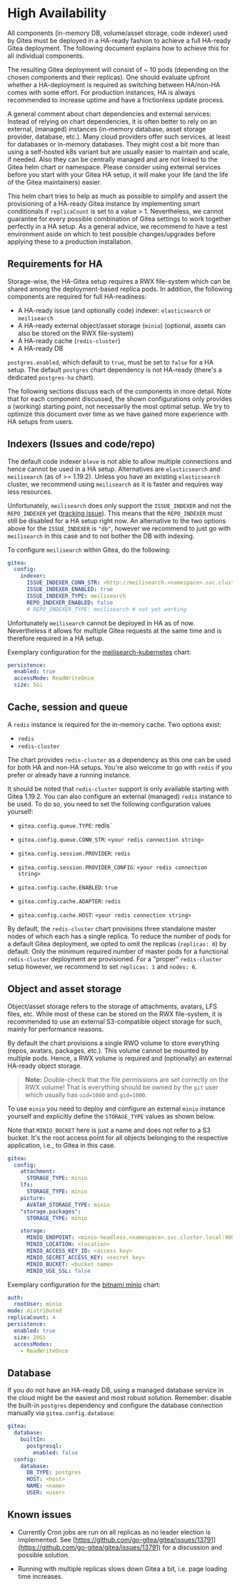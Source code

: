 # High Availability

All components (in-memory DB, volume/asset storage, code indexer) used by Gitea must be deployed in a HA-ready fashion to achieve a full HA-ready Gitea deployment.
The following document explains how to achieve this for all individual components.

The resulting Gitea deployment will consist of ~ 10 pods (depending on the chosen components and their replicas).
One should evaluate upfront whether a HA-deployment is required as switching between HA/non-HA comes with some effort.
For production instances, HA is always recommended to increase uptime and have a frictionless update process.

A general comment about chart dependencies and external services:
Instead of relying on chart dependencies, it is often better to rely on an external, (managed) instances (in-memory database, asset storage provider, database, etc.).
Many cloud providers offer such services, at least for databases or in-memory databases.
They might cost a bit more than using a self-hosted k8s variant but are usually easier to maintain and scale, if needed.
Also they can be centrally managed and are not linked to the Gitea helm chart or namespace.
Please consider using external services before you start with your Gitea HA setup, it will make your life (and the life of the Gitea maintainers) easier.

This helm chart tries to help as much as possible to simplify and assert the provisioning of a HA-ready Gitea instance by implementing smart conditionals if `replicaCount` is set to a value > 1.
Nevertheless, we cannot guarantee for every possible combination of Gitea settings to work together perfectly in a HA setup.
As a general advice, we recommend to have a test environment aside on which to test possible changes/upgrades before applying these to a production installation.

## Requirements for HA

Storage-wise, the HA-Gitea setup requires a RWX file-system which can be shared among the deployment-based replica pods.
In addition, the following components are required for full HA-readiness:

- A HA-ready issue (and optionally code) indexer: `elasticsearch` or `meilisearch`
- A HA-ready external object/asset storage (`minio`) (optional, assets can also be stored on the RWX file-system)
- A HA-ready cache (`redis-cluster`)
- A HA-ready DB

`postgres.enabled`, which default to `true`, must be set to `false` for a HA setup.
The default `postgres` chart dependency is not HA-ready (there's a dedicated `postgres-ha` chart).

The following sections discuss each of the components in more detail.
Note that for each component discussed, the shown configurations only provides a (working) starting point, not necessarily the most optimal setup.
We try to optimize this document over time as we have gained more experience with HA setups from users.

## Indexers (Issues and code/repo)

The default code indexer `bleve` is not able to allow multiple connections and hence cannot be used in a HA setup.
Alternatives are `elasticsearch` and `meilisearch` (as of >= 1.19.2).
Unless you have an existing `elasticsearch` cluster, we recommend using `meilisearch` as it is faster and requires way less resources.

Unfortunately, `meilisearch` does only support the `ISSUE_INDEXER` and not the `REPO_INDEXER` yet ([tracking issue](https://github.com/go-gitea/gitea/pull/24149)).
This means that the `REPO_INDEXER` must still be disabled for a HA setup right now.
An alternative to the two options above for the `ISSUE_INDEXER` is `"db"`, however we recommend to just go with `meilisearch` in this case and to not bother the DB with indexing.

To configure `meilisearch` within Gitea, do the following:

```yml
gitea:
  config:
    indexer:
      ISSUE_INDEXER_CONN_STR: <http://meilisearch.<namespace>.svc.cluster.local:7700>
      ISSUE_INDEXER_ENABLED: true
      ISSUE_INDEXER_TYPE: meilisearch
      REPO_INDEXER_ENABLED: false
      # REPO_INDEXER_TYPE: meilisearch # not yet working
```

Unfortunately `meilisearch` cannot be deployed in HA as of now.
Nevertheless it allows for multiple Gitea requests at the same time and is therefore required in a HA setup.

Exemplary configuration for the [meilisearch-kubernetes](https://github.com/meilisearch/meilisearch-kubernetes/tree/main/charts/meilisearch) chart:

```yaml
persistence:
  enabled: true
  accessMode: ReadWriteOnce
  size: 5Gi
```

## Cache, session and queue

A `redis` instance is required for the in-memory cache.
Two options exist:

- `redis`
- `redis-cluster`

The chart provides `redis-cluster` as a dependency as this one can be used for both HA and non-HA setups.
You're also welcome to go with `redis` if you prefer or already have a running instance.

It should be noted that `redis-cluster` support is only available starting with Gitea 1.19.2.
You can also configure an external (managed) `redis` instance to be used.
To do so, you need to set the following configuration values yourself:

- `gitea.config.queue.TYPE`: redis`
- `gitea.config.queue.CONN_STR`: `<your redis connection string>`

- `gitea.config.session.PROVIDER`: `redis`
- `gitea.config.session.PROVIDER_CONFIG`: `<your redis connection string>`

- `gitea.config.cache.ENABLED`: `true`
- `gitea.config.cache.ADAPTER`: `redis`
- `gitea.config.cache.HOST`: `<your redis connection string>`

By default, the `redis-cluster` chart provisions three standalone master nodes of which each has a single replica.
To reduce the number of pods for a default Gitea deployment, we opted to omit the replicas (`replicas: 0`) by default.
Only the minimum required number of master pods for a functional `redis-cluster` deployment are provisioned.
For a "proper" `redis-cluster` setup however, we recommend to set `replicas: 1` and `nodes: 6`.

## Object and asset storage

Object/asset storage refers to the storage of attachments, avatars, LFS files, etc.
While most of these can be stored on the RWX file-system, it is recommended to use an external S3-compatible object storage for such, mainly for performance reasons.

By default the chart provisions a single RWO volume to store everything (repos, avatars, packages, etc.).
This volume cannot be mounted by multiple pods.
Hence, a RWX volume is required and (optionally) an external HA-ready object storage.

> **Note:** Double-check that the file permissions are set correctly on the RWX volume! That is everything should be owned by the `git` user which usually has `uid=1000` and `gid=1000`.

To use `minio` you need to deploy and configure an external `minio` instance yourself and explicitly define the `STORAGE_TYPE` values as shown below.

Note that `MINIO_BUCKET` here is just a name and does not refer to a S3 bucket.
It's the root access point for all objects belonging to the respective application, i.e., to Gitea in this case.

```yaml
gitea:
  config:
    attachment:
      STORAGE_TYPE: minio
    lfs:
      STORAGE_TYPE: minio
    picture:
      AVATAR_STORAGE_TYPE: minio
    "storage.packages":
      STORAGE_TYPE: minio

    storage:
      MINIO_ENDPOINT: <minio-headless.<namespace>.svc.cluster.local:9000>
      MINIO_LOCATION: <location>
      MINIO_ACCESS_KEY_ID: <access key>
      MINIO_SECRET_ACCESS_KEY: <secret key>
      MINIO_BUCKET: <bucket name>
      MINIO_USE_SSL: false
```

Exemplary configuration for the [bitnami minio](https://github.com/bitnami/charts/blob/main/bitnami/minio) chart:

```yaml
auth:
  rootUser: minio
mode: distributed
replicaCount: 4
persistence:
  enabled: true
  size: 20Gi
  accessModes:
    - ReadWriteOnce
```

## Database

If you do not have an HA-ready DB, using a managed database service in the cloud might be the easiest and most robust solution.
Remember: disable the built-in `postgres` dependency and configure the database connection manually via `gitea.config.database`:

```yml
gitea:
  database:
    builtIn:
      postgresql:
        enabled: false
  config:
    database:
      DB_TYPE: postgres
      HOST: <host>
      NAME: <name>
      USER: <user>
```

## Known issues

- Currently Cron jobs are run on all replicas as no leader election is implemented.
  See [https://github.com/go-gitea/gitea/issues/13791](https://github.com/go-gitea/gitea/issues/13791) for a discussion and possible solution.

- Running with multiple replicas slows down Gitea a bit, i.e. page loading time increases. 